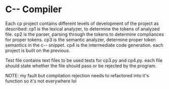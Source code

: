 # C-- Compiler
Each cp project contains different levels of development of the project as described:
cp1 is the lexical analyzer, to determine the tokens of analyzed file.
cp2 is the parser, parsing through the tokens to determine compliances for proper tokens.
cp3 is the semantic analyzer, determine proper token semantics in the c-- snippet. 
cp4 is the intermediate code generation.
each project is built on the previous. 

Test file contains text files to be used tests for cp3.py and cp4.py.
each file should state whether the file should pass or be rejected by the program.

NOTE: my fault but compilation rejection needs to refactored into it's function 
so it's not everywhere lol
